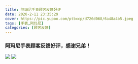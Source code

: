 ```yaml
---
title: 阿玛尼手表顾客反馈好评
date: 2020-2-11 23:35:29
cover: https://pic.yupoo.com/ptbxcp/d726d068/6a48a4b5.jpeg
tags: [手表,阿玛尼]
categories: [顾客反馈]
---
```


### 阿玛尼手表顾客反馈好评，感谢兄弟！
![](https://pic.yupoo.com/ptbxcp/0ab1e7d2/db6e76e5.jpeg)
![](https://pic.yupoo.com/ptbxcp/d726d068/6a48a4b5.jpeg)
